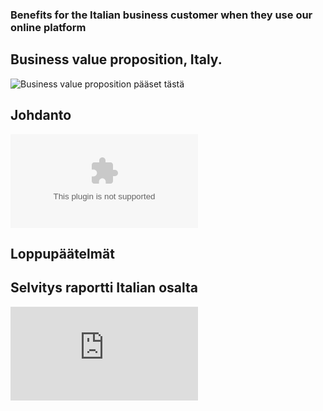    
### Benefits for the Italian business customer when they use our online platform   

## Business value proposition, Italy.
![Business value proposition pääset tästä](https://gitlab.labranet.jamk.fi/service-design/supercalifragilisticexpialidocious/-/blob/master/Business_value_Canva_Lopullinen.png)

## Johdanto   
![Johdantoon pääset tästä](https://gitlab.labranet.jamk.fi/service-design/supercalifragilisticexpialidocious/-/blob/master/TekstiilitiimiJohdantoFin.docx)

## Loppupäätelmät   

## Selvitys raportti Italian osalta   
![Selvitykseen pääset tästä](https://gitlab.labranet.jamk.fi/service-design/supercalifragilisticexpialidocious/-/blob/master/Tekstiilitiimin%20raportti%20Italiasta.md)

